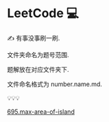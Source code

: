 # LeetCode 💻

✍  有事没事刷一刷.

文件夹命名为题号范围.

题解放在对应文件夹下.

文件命名格式为 number.name.md.

💡💡💡

[695.max-area-of-island](https://github.com/yantanglife/LeetCode/blob/master/600-699/695.max-area-of-island.md)

